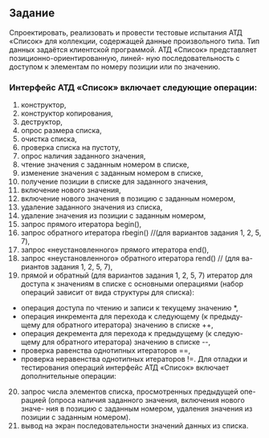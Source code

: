 ## Задание

Спроектировать, реализовать и провести тестовые испытания
АТД «Список» для коллекции, содержащей данные произвольного
типа. Тип данных задаётся клиентской программой.
АТД «Список» представляет позиционно-ориентированную, линей-
ную последовательность с доступом к элементам по номеру позиции
или по значению.

### Интерфейс АТД «Список» включает следующие операции:

1. конструктор,
2. конструктор копирования,
3. деструктор,
4. опрос размера списка,
5. очистка списка,
6. проверка списка на пустоту,
7. опрос наличия заданного значения,
8. чтение значения с заданным номером в списке,
9. изменение значения с заданным номером в списке,
10. получение позиции в списке для заданного значения,
11. включение нового значения,
12. включение нового значения в позицию с заданным номером,
13. удаление заданного значения из списка,
14. удаление значения из позиции с заданным номером,
15. запрос прямого итератора begin(),
16. запрос обратного итератора rbegin() //(для вариантов задания 1, 2,
    5, 7),
17. запрос «неустановленного» прямого итератора end(),
18. запрос «неустановленного» обратного итератора rend() // (для ва-
    риантов задания 1, 2, 5, 7),
19. прямой и обратный (для вариантов задания 1, 2, 5, 7) итератор для
    доступа к значениям в списке с основными операциями (набор операций
    зависит от вида структуры для списка):

- операция доступа по чтению и записи к текущему значению *,
- операция инкремента для перехода к следующему (к предыду-
  щему для обратного итератора) значению в списке ++,
- операция декремента для перехода к предыдущему (к следую-
  щему для обратного итератора) значению в списке --,
- проверка равенства однотипных итераторов ==,
- проверка неравенства однотипных итераторов !=.
  Для отладки и тестирования операций интерфейс АТД «Список»
  включает дополнительные операции:

20. запрос числа элементов списка, просмотренных предыдущей опе-
    рацией (опроса наличия заданного значения, включения нового значе-
    ния в позицию с заданным номером, удаления значения из позиции с
    заданным номером).
21. вывод на экран последовательности значений данных из списка.